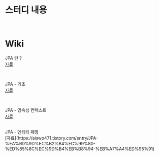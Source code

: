 # 스터디 내용

<br>

# Wiki

JPA 란 ? <br>
[자료](https://alswo471.tistory.com/entry/JPA-%EB%9E%80)

<br>

JPA - 기초 <br>
[자료](https://alswo471.tistory.com/entry/JPA-%EA%B8%B0%EC%B4%88)

<br>

JPA - 영속성 컨텍스트 <br>
[자료](https://alswo471.tistory.com/entry/JPA-%EC%98%81%EC%86%8D%EC%84%B1-%EC%BB%A8%ED%85%8D%EC%8A%A4%ED%8A%B8-1)

<br>
JPA - 엔티티 패밍 <br>
[자료](https://alswo471.tistory.com/entry/JPA-%EA%B0%9D%EC%B2%B4%EC%99%80-%ED%85%8C%EC%9D%B4%EB%B8%94-%EB%A7%A4%ED%95%91)

<br>
